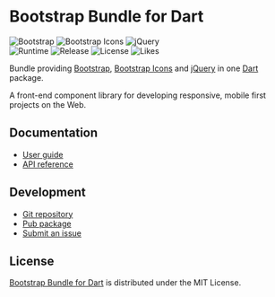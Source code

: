 # Bootstrap Bundle for Dart
![Bootstrap](https://badgen.net/badge/bootstrap/v4.5.3/yellow) ![Bootstrap Icons](https://badgen.net/badge/bs-icons/v1.0.0/yellow) ![jQuery](https://badgen.net/badge/jquery/v3.5.1/yellow)  
![Runtime](https://badgen.net/pub/sdk-version/bootstrap_bundle) ![Release](https://badgen.net/pub/v/bootstrap_bundle) ![License](https://badgen.net/pub/license/bootstrap_bundle) ![Likes](https://badgen.net/pub/likes/bootstrap_bundle)

Bundle providing [Bootstrap](https://getbootstrap.com), [Bootstrap Icons](https://icons.getbootstrap.com) and [jQuery](https://jquery.com) in one [Dart](https://dart.dev) package.

A front-end component library for developing responsive, mobile first projects on the Web.

## Documentation
- [User guide](https://cedx.github.io/bootstrap.dart)
- [API reference](https://pub.dev/documentation/bootstrap_bundle)

## Development
- [Git repository](https://github.com/cedx/bootstrap.dart)
- [Pub package](https://pub.dev/packages/bootstrap_bundle)
- [Submit an issue](https://github.com/cedx/bootstrap.dart/issues)

## License
[Bootstrap Bundle for Dart](https://cedx.github.io/bootstrap.dart) is distributed under the MIT License.
